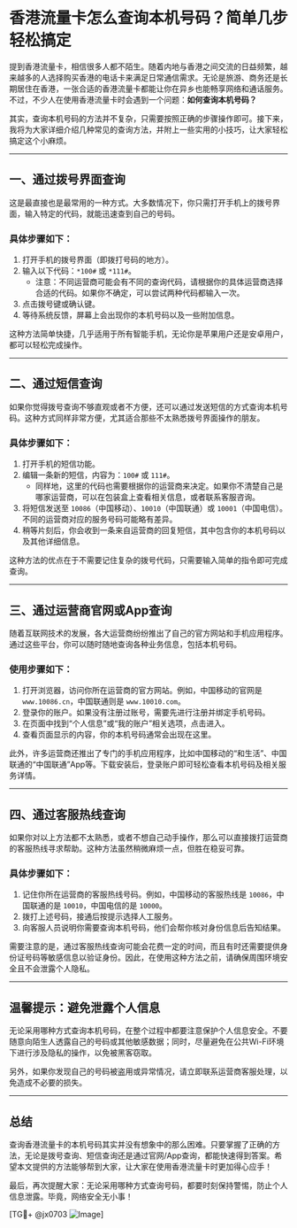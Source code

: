 # 香港流量卡怎么查询本机号码？简单几步轻松搞定

提到香港流量卡，相信很多人都不陌生。随着内地与香港之间交流的日益频繁，越来越多的人选择购买香港的电话卡来满足日常通信需求。无论是旅游、商务还是长期居住在香港，一张合适的香港流量卡都能让你在异乡也能畅享网络和通话服务。不过，不少人在使用香港流量卡时会遇到一个问题：**如何查询本机号码？**

其实，查询本机号码的方法并不复杂，只需要按照正确的步骤操作即可。接下来，我将为大家详细介绍几种常见的查询方法，并附上一些实用的小技巧，让大家轻松搞定这个小麻烦。

---

## 一、通过拨号界面查询

这是最直接也是最常用的一种方式。大多数情况下，你只需打开手机上的拨号界面，输入特定的代码，就能迅速查到自己的号码。

### 具体步骤如下：
1. 打开手机的拨号界面（即拨打号码的地方）。
2. 输入以下代码：`*100#` 或 `*111#`。
   - 注意：不同运营商可能会有不同的查询代码，请根据你的具体运营商选择合适的代码。如果你不确定，可以尝试两种代码都输入一次。
3. 点击拨号键或确认键。
4. 等待系统反馈，屏幕上会出现你的本机号码以及一些附加信息。

这种方法简单快捷，几乎适用于所有智能手机，无论你是苹果用户还是安卓用户，都可以轻松完成操作。

---

## 二、通过短信查询

如果你觉得拨号查询不够直观或者不方便，还可以通过发送短信的方式查询本机号码。这种方式同样非常方便，尤其适合那些不太熟悉拨号界面操作的朋友。

### 具体步骤如下：
1. 打开手机的短信功能。
2. 编辑一条新的短信，内容为：`100#` 或 `111#`。
   - 同样地，这里的代码也需要根据你的运营商来决定。如果你不清楚自己是哪家运营商，可以在包装盒上查看相关信息，或者联系客服咨询。
3. 将短信发送至 `10086`（中国移动）、`10010`（中国联通）或 `10001`（中国电信）。不同的运营商对应的服务号码可能略有差异。
4. 稍等片刻后，你会收到一条来自运营商的回复短信，其中包含你的本机号码以及其他详细信息。

这种方法的优点在于不需要记住复杂的拨号代码，只需要输入简单的指令即可完成查询。

---

## 三、通过运营商官网或App查询

随着互联网技术的发展，各大运营商纷纷推出了自己的官方网站和手机应用程序。通过这些平台，你可以随时随地查询各种业务信息，包括本机号码。

### 使用步骤如下：
1. 打开浏览器，访问你所在运营商的官方网站。例如，中国移动的官网是 `www.10086.cn`，中国联通则是 `www.10010.com`。
2. 登录你的账户。如果没有注册过账号，需要先进行注册并绑定手机号码。
3. 在页面中找到“个人信息”或“我的账户”相关选项，点击进入。
4. 查看页面显示的内容，你的本机号码通常会出现在这里。

此外，许多运营商还推出了专门的手机应用程序，比如中国移动的“和生活”、中国联通的“中国联通”App等。下载安装后，登录账户即可轻松查看本机号码及相关服务详情。

---

## 四、通过客服热线查询

如果你对以上方法都不太熟悉，或者不想自己动手操作，那么可以直接拨打运营商的客服热线寻求帮助。这种方法虽然稍微麻烦一点，但胜在稳妥可靠。

### 具体步骤如下：
1. 记住你所在运营商的客服热线号码。例如，中国移动的客服热线是 `10086`，中国联通的是 `10010`，中国电信的是 `10000`。
2. 拨打上述号码，接通后按提示选择人工服务。
3. 向客服人员说明你需要查询本机号码，他们会帮你核对身份信息后告知结果。

需要注意的是，通过客服热线查询可能会花费一定的时间，而且有时还需要提供身份证号码等敏感信息以验证身份。因此，在使用这种方法之前，请确保周围环境安全且不会泄露个人隐私。

---

## 温馨提示：避免泄露个人信息

无论采用哪种方式查询本机号码，在整个过程中都要注意保护个人信息安全。不要随意向陌生人透露自己的号码或其他敏感数据；同时，尽量避免在公共Wi-Fi环境下进行涉及隐私的操作，以免被黑客窃取。

另外，如果你发现自己的号码被盗用或异常情况，请立即联系运营商客服处理，以免造成不必要的损失。

---

## 总结

查询香港流量卡的本机号码其实并没有想象中的那么困难。只要掌握了正确的方法，无论是拨号查询、短信查询还是通过官网/App查询，都能快速得到答案。希望本文提供的方法能够帮到大家，让大家在使用香港流量卡时更加得心应手！

最后，再次提醒大家：无论采用哪种方式查询号码，都要时刻保持警惕，防止个人信息泄露。毕竟，网络安全无小事！

[TG💪+ @jx0703 ![Image](https://github.com/user-attachments/assets/dbca1d08-cadb-493c-b0ec-ad6f7a83f270)]